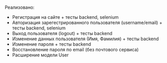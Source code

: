 Реализовано:  
- Регистрация на сайте + тесты backend, selenium  
- Авторизация зарегестрированного пользователя (username/email) + тесты backend, selenium  
- Выход пользователя (logout) + тесты backend  
- Изменение данных пользователя (Имя, Фамилия) + тесты backend  
- Изменение пароля + тесты backend  
- Восстановление пароля по email (без почтового сервиса)  
- Расширение модели User  
